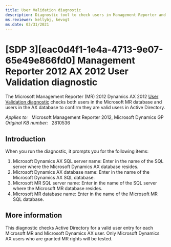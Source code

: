 ```yaml
---
title: User Validation diagnostic
description: Diagnostic tool to check users in Management Reporter and Microsoft Dynamics AX and confirm they are valid.
ms.reviewer: kellybj, kevogt
ms.date: 03/31/2021
---
```

# [SDP 3][eac0d4f1-1e4a-4713-9e07-65e49e866fd0] Management Reporter 2012 AX 2012 User Validation diagnostic

The Microsoft Management Reporter (MR) 2012 Dynamics AX 2012 [User Validation diagnostic](https://aka.ms/mr2012AXUserValidation) checks both users in the Microsoft MR database and users in the AX database to confirm they are valid users in Active Directory.

_Applies to:_ &nbsp; Microsoft Management Reporter 2012, Microsoft Dynamics GP  
_Original KB number:_ &nbsp; 2810536

## Introduction

When you run the diagnostic, it prompts you for the following items:

1. Microsoft Dynamics AX SQL server name: Enter in the name of the SQL server where the Microsoft Dynamics AX database resides.
2. Microsoft Dynamics AX database name: Enter in the name of the Microsoft Dynamics AX SQL database.
3. Microsoft MR SQL server name: Enter in the name of the SQL server where the Microsoft MR database resides.
4. Microsoft MR database name: Enter in the name of the Microsoft MR SQL database.

## More information

This diagnostic checks Active Directory for a valid user entry for each Microsoft MR and Microsoft Dynamics AX user. Only Microsoft Dynamics AX users who are granted MR rights will be tested.
